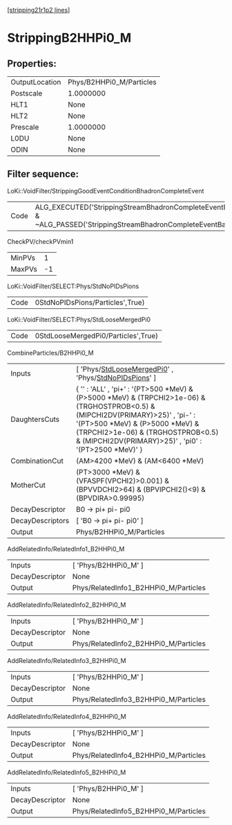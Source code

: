 [[stripping21r1p2 lines]](./stripping21r1p2-index)

# StrippingB2HHPi0_M

## Properties:

|                |                          |
|----------------|--------------------------|
| OutputLocation | Phys/B2HHPi0_M/Particles |
| Postscale      | 1.0000000                |
| HLT1           | None                     |
| HLT2           | None                     |
| Prescale       | 1.0000000                |
| L0DU           | None                     |
| ODIN           | None                     |

## Filter sequence:

LoKi::VoidFilter/StrippingGoodEventConditionBhadronCompleteEvent

|      |                                                                                                                          |
|------|--------------------------------------------------------------------------------------------------------------------------|
| Code | ALG_EXECUTED('StrippingStreamBhadronCompleteEventBadEvent') & ~ALG_PASSED('StrippingStreamBhadronCompleteEventBadEvent') |

CheckPV/checkPVmin1

|        |     |
|--------|-----|
| MinPVs | 1   |
| MaxPVs | -1  |

LoKi::VoidFilter/SELECT:Phys/StdNoPIDsPions

|      |                                  |
|------|----------------------------------|
| Code | 0StdNoPIDsPions/Particles',True) |

LoKi::VoidFilter/SELECT:Phys/StdLooseMergedPi0

|      |                                     |
|------|-------------------------------------|
| Code | 0StdLooseMergedPi0/Particles',True) |

CombineParticles/B2HHPi0_M

|                  |                                                                                                                                                                                                                                                                               |
|------------------|-------------------------------------------------------------------------------------------------------------------------------------------------------------------------------------------------------------------------------------------------------------------------------|
| Inputs           | [ 'Phys/[StdLooseMergedPi0](./stripping21r1p2-commonparticles-stdloosemergedpi0)' , 'Phys/[StdNoPIDsPions](./stripping21r1p2-commonparticles-stdnopidspions)' ]                                                                                                             |
| DaughtersCuts    | { '' : 'ALL' , 'pi+' : '(PT\>500 \*MeV) & (P\>5000 \*MeV) & (TRPCHI2\>1e-06) & (TRGHOSTPROB\<0.5) & (MIPCHI2DV(PRIMARY)\>25)' , 'pi-' : '(PT\>500 \*MeV) & (P\>5000 \*MeV) & (TRPCHI2\>1e-06) & (TRGHOSTPROB\<0.5) & (MIPCHI2DV(PRIMARY)\>25)' , 'pi0' : '(PT\>2500 \*MeV)' } |
| CombinationCut   | (AM\>4200 \*MeV) & (AM\<6400 \*MeV)                                                                                                                                                                                                                                           |
| MotherCut        | (PT\>3000 \*MeV) & (VFASPF(VPCHI2)\>0.001) & (BPVVDCHI2\>64) & (BPVIPCHI2()\<9) & (BPVDIRA\>0.99995)                                                                                                                                                                          |
| DecayDescriptor  | B0 -\> pi+ pi- pi0                                                                                                                                                                                                                                                            |
| DecayDescriptors | [ 'B0 -\> pi+ pi- pi0' ]                                                                                                                                                                                                                                                    |
| Output           | Phys/B2HHPi0_M/Particles                                                                                                                                                                                                                                                      |

AddRelatedInfo/RelatedInfo1_B2HHPi0_M

|                 |                                       |
|-----------------|---------------------------------------|
| Inputs          | [ 'Phys/B2HHPi0_M' ]                |
| DecayDescriptor | None                                  |
| Output          | Phys/RelatedInfo1_B2HHPi0_M/Particles |

AddRelatedInfo/RelatedInfo2_B2HHPi0_M

|                 |                                       |
|-----------------|---------------------------------------|
| Inputs          | [ 'Phys/B2HHPi0_M' ]                |
| DecayDescriptor | None                                  |
| Output          | Phys/RelatedInfo2_B2HHPi0_M/Particles |

AddRelatedInfo/RelatedInfo3_B2HHPi0_M

|                 |                                       |
|-----------------|---------------------------------------|
| Inputs          | [ 'Phys/B2HHPi0_M' ]                |
| DecayDescriptor | None                                  |
| Output          | Phys/RelatedInfo3_B2HHPi0_M/Particles |

AddRelatedInfo/RelatedInfo4_B2HHPi0_M

|                 |                                       |
|-----------------|---------------------------------------|
| Inputs          | [ 'Phys/B2HHPi0_M' ]                |
| DecayDescriptor | None                                  |
| Output          | Phys/RelatedInfo4_B2HHPi0_M/Particles |

AddRelatedInfo/RelatedInfo5_B2HHPi0_M

|                 |                                       |
|-----------------|---------------------------------------|
| Inputs          | [ 'Phys/B2HHPi0_M' ]                |
| DecayDescriptor | None                                  |
| Output          | Phys/RelatedInfo5_B2HHPi0_M/Particles |

